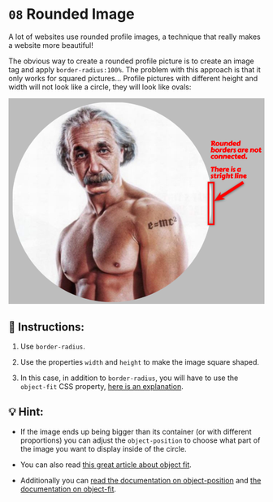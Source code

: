 # `08` Rounded Image

A lot of websites use rounded profile images, a technique that really makes a website more beautiful!

The obvious way to create a rounded profile picture is to create an image tag and apply `border-radius:100%`. The problem with this approach is that it only works for squared pictures... Profile pictures with different height and width will not look like a circle, they will look like ovals:

![Example Image](../../.learn/assets/08-1.png?raw=true)

## 📝 Instructions:

1. Use `border-radius`.

2. Use the properties `width` and `height` to make the image square shaped.

3. In this case, in addition to `border-radius`, you will have to use the `object-fit` CSS property, [here is an explanation](https://www.loom.com/share/15186e456dfd4741887997af40325721).


## 💡 Hint:

+ If the image ends up being bigger than its container (or with different proportions) you can adjust the `object-position` to choose what part of the image you want to display inside of the circle.

+ You can also read [this great article about object fit](https://css-tricks.com/on-object-fit-and-object-position/).

+ Additionally you can [read the documentation on object-position](https://developer.mozilla.org/en-US/docs/Web/CSS/object-position) and [the documentation on object-fit](https://developer.mozilla.org/en-US/docs/Web/CSS/object-fit).
